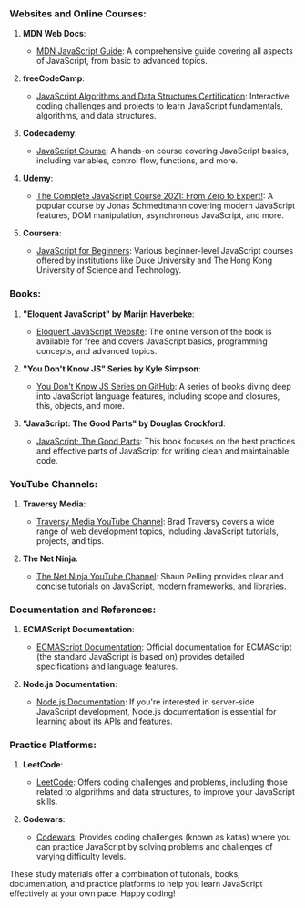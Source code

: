### Websites and Online Courses:

1. **MDN Web Docs**:
   - [MDN JavaScript Guide](https://developer.mozilla.org/en-US/docs/Web/JavaScript/Guide): A comprehensive guide covering all aspects of JavaScript, from basic to advanced topics.

2. **freeCodeCamp**:
   - [JavaScript Algorithms and Data Structures Certification](https://www.freecodecamp.org/learn): Interactive coding challenges and projects to learn JavaScript fundamentals, algorithms, and data structures.

3. **Codecademy**:
   - [JavaScript Course](https://www.codecademy.com/learn/introduction-to-javascript): A hands-on course covering JavaScript basics, including variables, control flow, functions, and more.

4. **Udemy**:
   - [The Complete JavaScript Course 2021: From Zero to Expert!](https://www.udemy.com/course/the-complete-javascript-course/): A popular course by Jonas Schmedtmann covering modern JavaScript features, DOM manipulation, asynchronous JavaScript, and more.

5. **Coursera**:
   - [JavaScript for Beginners](https://www.coursera.org/courses?query=javascript%20for%20beginners): Various beginner-level JavaScript courses offered by institutions like Duke University and The Hong Kong University of Science and Technology.

### Books:

1. **"Eloquent JavaScript" by Marijn Haverbeke**:
   - [Eloquent JavaScript Website](https://eloquentjavascript.net/): The online version of the book is available for free and covers JavaScript basics, programming concepts, and advanced topics.

2. **"You Don't Know JS" Series by Kyle Simpson**:
   - [You Don't Know JS Series on GitHub](https://github.com/getify/You-Dont-Know-JS): A series of books diving deep into JavaScript language features, including scope and closures, this, objects, and more.

3. **"JavaScript: The Good Parts" by Douglas Crockford**:
   - [JavaScript: The Good Parts](https://www.amazon.com/JavaScript-Good-Parts-Douglas-Crockford/dp/0596517742): This book focuses on the best practices and effective parts of JavaScript for writing clean and maintainable code.

### YouTube Channels:

1. **Traversy Media**:
   - [Traversy Media YouTube Channel](https://www.youtube.com/user/TechGuyWeb): Brad Traversy covers a wide range of web development topics, including JavaScript tutorials, projects, and tips.

2. **The Net Ninja**:
   - [The Net Ninja YouTube Channel](https://www.youtube.com/channel/UCW5YeuERMmlnqo4oq8vwUpg): Shaun Pelling provides clear and concise tutorials on JavaScript, modern frameworks, and libraries.

### Documentation and References:

1. **ECMAScript Documentation**:
   - [ECMAScript Documentation](https://www.ecma-international.org/publications-and-standards/standards/ecma-262/): Official documentation for ECMAScript (the standard JavaScript is based on) provides detailed specifications and language features.

2. **Node.js Documentation**:
   - [Node.js Documentation](https://nodejs.org/en/docs/): If you're interested in server-side JavaScript development, Node.js documentation is essential for learning about its APIs and features.

### Practice Platforms:

1. **LeetCode**:
   - [LeetCode](https://leetcode.com/): Offers coding challenges and problems, including those related to algorithms and data structures, to improve your JavaScript skills.

2. **Codewars**:
   - [Codewars](https://www.codewars.com/): Provides coding challenges (known as katas) where you can practice JavaScript by solving problems and challenges of varying difficulty levels.

These study materials offer a combination of tutorials, books, documentation, and practice platforms to help you learn JavaScript effectively at your own pace. Happy coding!
